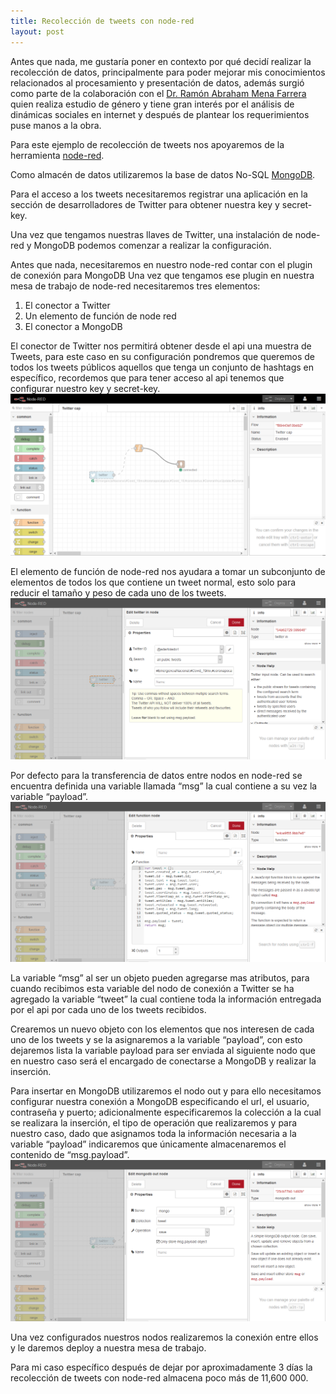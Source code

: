 ```yaml
---
title: Recolección de tweets con node-red
layout: post
---
```


Antes que nada, me gustaría poner en contexto por qué decidí realizar la recolección de datos, principalmente para poder mejorar mis conocimientos relacionados al procesamiento y presentación de datos, además surgió como parte de la colaboración con el [Dr. Ramón Abraham Mena Farrera](https://www.ecosur.mx/academico/rmena/) quien realiza estudio de género y tiene gran interés por el análisis de dinámicas sociales en internet y después de plantear los requerimientos puse manos a la obra.

Para este ejemplo de recolección de tweets nos apoyaremos de la herramienta [node-red](https://nodered.org/).

Como almacén de datos utilizaremos la base de datos No-SQL [MongoDB](https://www.mongodb.com/).

Para el acceso a los tweets necesitaremos registrar una aplicación en la sección de desarrolladores de Twitter para obtener nuestra key y secret-key.

Una vez que tengamos nuestras llaves de Twitter, una instalación de node-red y MongoDB podemos comenzar a realizar la configuración.

Antes que nada, necesitaremos en nuestro node-red contar con el plugin de conexión para MongoDB
Una vez que tengamos ese plugin en nuestra mesa de trabajo de node-red necesitaremos tres elementos:
1.	El conector a Twitter 
2.	Un elemento de función de node red
3.	El conector a MongoDB

El conector de Twitter nos permitirá obtener desde el api una muestra de Tweets, para este caso en su configuración pondremos que queremos de todos los tweets públicos aquellos que tenga un conjunto de hashtags en específico, recordemos que para tener acceso al api tenemos que configurar nuestro key y secret-key.
![image](/static/img/post1/01.png)

El elemento de función de node-red nos ayudara a tomar un subconjunto de elementos de todos los que contiene un tweet normal, esto solo para reducir el tamaño y peso de cada uno de los tweets.
![](/static/img/post1/02.png)

Por defecto para la transferencia de datos entre nodos en node-red se encuentra definida una variable llamada “msg” la cual contiene a su vez la variable “payload”.
![image](/static/img/post1/03.png)

La variable “msg” al ser un objeto pueden agregarse mas atributos, para cuando recibimos esta variable del nodo de conexión a Twitter se ha agregado la variable “tweet” la cual contiene toda la información entregada por el api por cada uno de los tweets recibidos.

Crearemos un nuevo objeto con los elementos que nos interesen de cada uno de los tweets y se la asignaremos a la variable “payload”, con esto dejaremos lista la variable payload para ser enviada al siguiente nodo que en nuestro caso será el encargado de conectarse a MongoDB y realizar la inserción.

Para insertar en MongoDB utilizaremos el nodo out y para ello necesitamos configurar nuestra conexión a MongoDB especificando el url, el usuario, contraseña y puerto; adicionalmente especificaremos la colección a la cual se realizara la inserción, el tipo de operación que realizaremos y para nuestro caso, dado que asignamos toda la información necesaria a la variable “payload” indicaremos que únicamente almacenaremos el contenido de “msg.payload”.
![image](/static/img/post1/04.png)

Una vez configurados nuestros nodos realizaremos la conexión entre ellos y le daremos deploy a nuestra mesa de trabajo.

Para mi caso específico después de dejar por aproximadamente 3 días la recolección de tweets con node-red almacena poco más de 11,600 000.